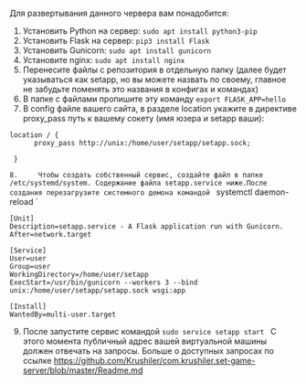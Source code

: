 Для развертывания данного червера вам понадобится:
1. Установить Python на сервер:
` sudo apt install python3-pip `
2.  Установить Flask на сервер:
` pip3 install Flask `
3.  Установить Gunicorn:
 ` sudo apt install gunicorn `
4.  Установите nginx:
` sudo apt install nginx `
5.   Перенесите файлы с репозитория в отдельную папку (далее будет указываться как setapp, но вы можете назвать по своему, главное не забудьте поменять это названия в конфигах и командах)
6.   В папке с файлами пропишите эту команду
` export FLASK_APP=hello `
7.   В config файле вашего сайта, в разделе location укажите в директиве proxy_pass путь к вашему сокету (имя юзера и setapp ваши):
  ```
 location / {
        proxy_pass http://unix:/home/user/setapp/setapp.sock;

   }
   ```
`8.     Чтобы создать собственный сервис, создайте файл в папке /etc/systemd/system. Содержание файла setapp.service ниже.После создания перезагрузите системного демона командой ` systemctl daemon-reload `
```
[Unit]
Description=setapp.service - A Flask application run with Gunicorn.
After=network.target

[Service]
User=user
Group=user
WorkingDirectory=/home/user/setapp
ExecStart=/usr/bin/gunicorn --workers 3 --bind unix:/home/user/setapp/setapp.sock wsgi:app

[Install]
WantedBy=multi-user.target
```
9. После запустите сервис командой `sudo service setapp start `
С этого момента публичный адрес вашей виртуальной машины должен отвечать на запросы. Больше о доступных запросах по ссылке https://github.com/Krushiler/com.krushiler.set-game-server/blob/master/Readme.md
